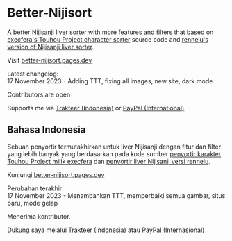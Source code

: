 # Better-Nijisort
A better Nijisanji liver sorter with more features and filters that based on [execfera's Touhou Project character sorter](https://tohosort.frelia.my/) source code and [rennelu's version of Nijisanji liver sorter](https://rennelu.github.io/nijisort).

Visit [better-nijisort.pages.dev](https://better-nijisort.pages.dev/)

Latest changelog:<br>
17 November 2023 - Adding TTT, fixing all images, new site, dark mode

Contributors are open

Supports me via [Trakteer (Indonesia)](https://trakteer.id/ufalsalman/tip) or [PayPal (International)](https://paypal.me/ufalsalman)

## Bahasa Indonesia

Sebuah penyortir termutakhirkan untuk liver Nijisanji dengan fitur dan filter yang lebih banyak yang berdasarkan pada kode sumber [penyortir karakter Touhou Project milik execfera](https://tohosort.frelia.my/) dan [penyortir liver Nijisanji versi rennelu](https://rennelu.github.io/nijisort).

Kunjungi [better-nijisort.pages.dev](https://better-nijisort.pages.dev/)

Perubahan terakhir:<br>
17 November 2023 - Menambahkan TTT, memperbaiki semua gambar, situs baru, mode gelap

Menerima kontributor.

Dukung saya melalui [Trakteer (Indonesia)](https://trakteer.id/ufalsalman/tip) atau [PayPal (Internasional)](https://paypal.me/ufalsalman)